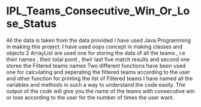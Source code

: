 # IPL_Teams_Consecutive_Win_Or_Lose_Status

All the data is taken from the data provided
I have used Java Programming in making this project.
I have used oops concept in making classes and objects
2 ArrayList are used one for storing the data of all the teams , i.e their names , their total point , their last five match results and second one storee the Filtered teams names 
Two different functions have been used one for calculating and seperating the filtered teams according to the user and other function for printing the list of Filtered teams
I have named all the variables and methods in such a way to understand the code easily.
The output of the code will give you the name of the teams with consecutive win or lose according to the user for the number of times the user want.
